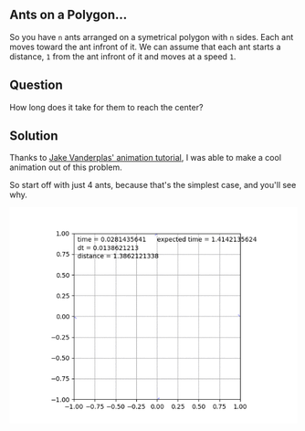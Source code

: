 Ants on a Polygon...
----
So you have `n` ants arranged on a symetrical polygon with `n` sides. Each ant moves toward the ant infront of it. We can assume that each ant starts a distance, `1` from the ant infront of it and moves at a speed `1`.

Question
----
How long does it take for them to reach the center?

Solution
----
Thanks to [Jake Vanderplas' animation tutorial](https://jakevdp.github.io/blog/2012/08/18/matplotlib-animation-tutorial/), I was able to make a cool animation out of this problem.

So start off with just 4 ants, because that's the simplest case, and you'll see why.

![ants on a polygon](/out.gif?raw=true)

